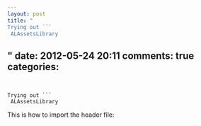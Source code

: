 ```yaml
---
layout: post
title: "
Trying out ```
 ALAssetsLibrary
```
"
date: 2012-05-24 20:11
comments: true
categories: 
---
```


Trying out ```
 ALAssetsLibrary
```


This is how to import the header file:

